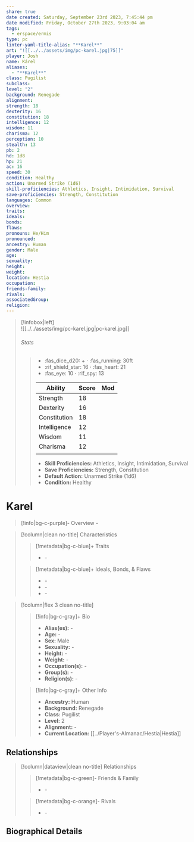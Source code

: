 ```yaml
---
share: true
date created: Saturday, September 23rd 2023, 7:45:44 pm
date modified: Friday, October 27th 2023, 9:03:04 am
tags:
  - erspace/ermis
type: pc
linter-yaml-title-alias: "**Karel**"
art: "![[../../assets/img/pc-karel.jpg|75]]"
player: Josh
name: Kárel
aliases:
  - "**Karel**"
class: Pugilist
subclass: 
level: "2"
background: Renegade
alignment: 
strength: 18
dexterity: 16
constitution: 18
intelligence: 12
wisdom: 11
charisma: 12
perception: 10
stealth: 13
pb: 2
hd: 1d8
hp: 21
ac: 16
speed: 30
condition: Healthy
action: Unarmed Strike (1d6)
skill-proficiencies: Athletics, Insight, Intimidation, Survival
save-proficiencies: Strength, Constitution
languages: Common
overview: 
traits: 
ideals: 
bonds: 
flaws: 
pronouns: He/Him
pronounced: 
ancestry: Human
gender: Male
age: 
sexuality: 
height: 
weight: 
location: Hestia
occupation: 
friends-family: 
rivals: 
associatedGroup: 
religion: 
---
```


>[!infobox|left]  
>![[../../assets/img/pc-karel.jpg|pc-karel.jpg]]
>###### Stats
> > - :fas_dice_d20: \+ ⋅ :fas_running: 30ft
> > - :rif_shield_star: 16 ⋅ :fas_heart: 21
> > - :fas_eye: 10 ⋅ :rif_spy: 13
> >
> > | Ability      | Score                | Mod                                        |
> > |--------------|----------------------|--------------------------------------------|
> > | Strength     | 18     |      |
> > | Dexterity    | 16    |     |
> > | Constitution | 18 |  |
> > | Intelligence | 12 |  |
> > | Wisdom       | 11       |        |
> > | Charisma     | 12     |      |
> > ||||
> >  - **Skill Proficiencies:** Athletics, Insight, Intimidation, Survival
> >  - **Save Proficiencies:** Strength, Constitution
> >  - **Default Action:** Unarmed Strike (1d6)
> >  -  **Condition:** Healthy

# **Karel**
>[!info|bg-c-purple]- Overview
> \-

>[!column|clean no-title] Characteristics
>> [!metadata|bg-c-blue]+ Traits
>> - \-
>
>> [!metadata|bg-c-blue]+ Ideals, Bonds, & Flaws
>> -  \-
>> -  \-
>> -  \-
 
>[!column|flex 3 clean no-title]
>> [!info|bg-c-gray]+ Bio
>> - **Alias(es):** \- 
>> - **Age:**  \- 
>> - **Sex:**  Male 
>> - **Sexuality:**  \- 
>> - **Height:**  \- 
>> - **Weight:**  \- 
>> - **Occupation(s):**  \- 
>> - **Group(s):**  \- 
>> - **Religion(s):**  \- 
>
>> [!info|bg-c-gray]+ Other Info 
>> - **Ancestry:**  Human
>> - **Background:** Renegade
>> - **Class:** Pugilist
>> - **Level:** 2
>> - **Alignment:** \-
>> - **Current Location:**  [[../Player's-Almanac/Hestia|Hestia]] 

## Relationships
>[!column|dataview|clean no-title] Relationships
>> [!metadata|bg-c-green]- Friends & Family
>> - \-
>
>> [!metadata|bg-c-orange]- Rivals
>> - \-


## Biographical Details
